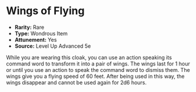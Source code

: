 # Wings of Flying

- **Rarity:** Rare
- **Type:** Wondrous Item
- **Attunement:** Yes
- **Source:** Level Up Advanced 5e

While you are wearing this cloak, you can use an action speaking its command word to transform it into a pair of wings. The wings last for 1 hour or until you use an action to speak the command word to dismiss them. The wings give you a flying speed of 60 feet. After being used in this way, the wings disappear and cannot be used again for 2d6 hours.

